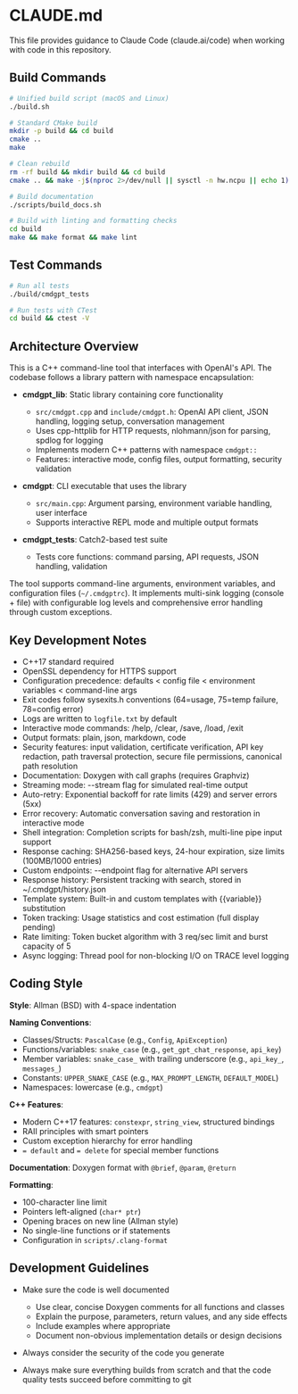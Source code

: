 # CLAUDE.md

This file provides guidance to Claude Code (claude.ai/code) when working with code in this repository.

## Build Commands

```bash
# Unified build script (macOS and Linux)
./build.sh

# Standard CMake build
mkdir -p build && cd build
cmake ..
make

# Clean rebuild
rm -rf build && mkdir build && cd build
cmake .. && make -j$(nproc 2>/dev/null || sysctl -n hw.ncpu || echo 1)

# Build documentation
./scripts/build_docs.sh

# Build with linting and formatting checks
cd build
make && make format && make lint
```

## Test Commands

```bash
# Run all tests
./build/cmdgpt_tests

# Run tests with CTest
cd build && ctest -V
```

## Architecture Overview

This is a C++ command-line tool that interfaces with OpenAI's API. The codebase follows a library pattern with namespace encapsulation:

- **cmdgpt_lib**: Static library containing core functionality
  - `src/cmdgpt.cpp` and `include/cmdgpt.h`: OpenAI API client, JSON handling, logging setup, conversation management
  - Uses cpp-httplib for HTTP requests, nlohmann/json for parsing, spdlog for logging
  - Implements modern C++ patterns with namespace `cmdgpt::`
  - Features: interactive mode, config files, output formatting, security validation
  
- **cmdgpt**: CLI executable that uses the library
  - `src/main.cpp`: Argument parsing, environment variable handling, user interface
  - Supports interactive REPL mode and multiple output formats
  
- **cmdgpt_tests**: Catch2-based test suite
  - Tests core functions: command parsing, API requests, JSON handling, validation

The tool supports command-line arguments, environment variables, and configuration files (`~/.cmdgptrc`). It implements multi-sink logging (console + file) with configurable log levels and comprehensive error handling through custom exceptions.

## Key Development Notes

- C++17 standard required
- OpenSSL dependency for HTTPS support
- Configuration precedence: defaults < config file < environment variables < command-line args
- Exit codes follow sysexits.h conventions (64=usage, 75=temp failure, 78=config error)
- Logs are written to `logfile.txt` by default
- Interactive mode commands: /help, /clear, /save, /load, /exit
- Output formats: plain, json, markdown, code
- Security features: input validation, certificate verification, API key redaction, path traversal protection, secure file permissions, canonical path resolution
- Documentation: Doxygen with call graphs (requires Graphviz)
- Streaming mode: --stream flag for simulated real-time output
- Auto-retry: Exponential backoff for rate limits (429) and server errors (5xx)
- Error recovery: Automatic conversation saving and restoration in interactive mode
- Shell integration: Completion scripts for bash/zsh, multi-line pipe input support
- Response caching: SHA256-based keys, 24-hour expiration, size limits (100MB/1000 entries)
- Custom endpoints: --endpoint flag for alternative API servers
- Response history: Persistent tracking with search, stored in ~/.cmdgpt/history.json
- Template system: Built-in and custom templates with {{variable}} substitution
- Token tracking: Usage statistics and cost estimation (full display pending)
- Rate limiting: Token bucket algorithm with 3 req/sec limit and burst capacity of 5
- Async logging: Thread pool for non-blocking I/O on TRACE level logging

## Coding Style

**Style**: Allman (BSD) with 4-space indentation

**Naming Conventions**:
- Classes/Structs: `PascalCase` (e.g., `Config`, `ApiException`)
- Functions/variables: `snake_case` (e.g., `get_gpt_chat_response`, `api_key`)
- Member variables: `snake_case_` with trailing underscore (e.g., `api_key_`, `messages_`)
- Constants: `UPPER_SNAKE_CASE` (e.g., `MAX_PROMPT_LENGTH`, `DEFAULT_MODEL`)
- Namespaces: lowercase (e.g., `cmdgpt`)

**C++ Features**:
- Modern C++17 features: `constexpr`, `string_view`, structured bindings
- RAII principles with smart pointers
- Custom exception hierarchy for error handling
- `= default` and `= delete` for special member functions

**Documentation**: Doxygen format with `@brief`, `@param`, `@return`

**Formatting**: 
- 100-character line limit
- Pointers left-aligned (`char* ptr`)
- Opening braces on new line (Allman style)
- No single-line functions or if statements
- Configuration in `scripts/.clang-format`

## Development Guidelines

- Make sure the code is well documented
  - Use clear, concise Doxygen comments for all functions and classes
  - Explain the purpose, parameters, return values, and any side effects
  - Include examples where appropriate
  - Document non-obvious implementation details or design decisions

- Always consider the security of the code you generate

- Always make sure everything builds from scratch and that the code quality tests succeed before committing to git